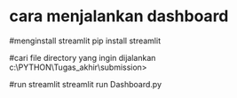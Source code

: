 # cara menjalankan dashboard

#menginstall streamlit 
pip install streamlit

#cari file directory yang ingin dijalankan 
c:\PYTHON\Tugas_akhir\submission>

#run streamlit
streamlit run Dashboard.py
